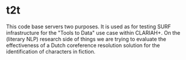 # t2t
This code base servers two purposes. It is used as for testing SURF infrastructure for the "Tools to Data" use case within CLARIAH+. On the (literary NLP) research side of things we are trying to evaluate the effectiveness of a Dutch coreference resolution solution for the identification of characters in fiction.
